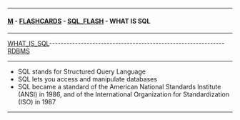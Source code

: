 
---

#### [M](https://github.com/ttltrk/TTT/blob/master/menu.md) - [FLASHCARDS](https://github.com/ttltrk/TTT/tree/master/FLASHCARDS/FLASHCARDS.md) - [SQL_FLASH](https://github.com/ttltrk/TTT/tree/master/FLASHCARDS/SQL_FLASH/SQL_FLASH.md) - WHAT IS SQL

---

[WHAT_IS_SQL](https://github.com/ttltrk/TTT/tree/master/FLASHCARDS/SQL_FLASH/WHATIS/WHATIS.md)-------------------------------------------------------------[RDBMS](https://github.com/ttltrk/TTT/tree/master/FLASHCARDS/SQL_FLASH/RDBMS/RDBMS.md)

---

- SQL stands for Structured Query Language
- SQL lets you access and manipulate databases
- SQL became a standard of the American National Standards Institute (ANSI) in 1986, and of the International Organization for Standardization (ISO) in 1987

---
